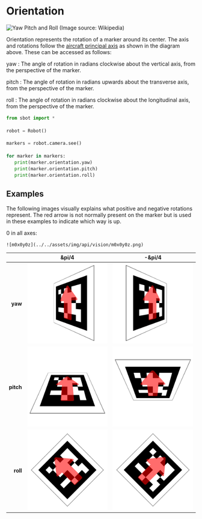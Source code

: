 # Orientation

![Yaw Pitch and Roll (Image source: Wikipedia)](https://upload.wikimedia.org/wikipedia/commons/c/c1/Yaw_Axis_Corrected.svg)

Orientation represents the rotation of a marker around its center.
The axis and rotations follow the [aircraft principal axis](https://en.wikipedia.org/wiki/Aircraft_principal_axes) as shown in the diagram above.
These can be accessed as follows:

<!-- Uses remark-deflist plugin -->
yaw
: The angle of rotation in radians clockwise about the vertical axis, from the perspective of the marker.

pitch
: The angle of rotation in radians upwards about the transverse axis, from the perspective of the marker.

roll
: The angle of rotation in radians clockwise about the longitudinal axis, from the perspective of the marker.

```python
from sbot import *

robot = Robot()

markers = robot.camera.see()

for marker in markers:
   print(marker.orientation.yaw)
   print(marker.orientation.pitch)
   print(marker.orientation.roll)
```

## Examples

The following images visually explains what positive and negative rotations represent. The red arrow is not normally present on the marker but is used in these examples to indicate which way is up.

0 in all axes:

    ![m0x0y0z](../../assets/img/api/vision/m0x0y0z.png)

|           |                           &pi/4                         |                         -&pi/4                          |
| --------: | :-----------------------------------------------------: | :-----------------------------------------------------: |
|   **yaw** |  ![m0x45y0z](../../assets/img/api/vision/m0x45y0z.png)  | ![m0x-45y0z](../../assets/img/api/vision/m0x-45y0z.png) |
| **pitch** | ![m-45x0y0z](../../assets/img/api/vision/m-45x0y0z.png) |  ![m45x0y0z](../../assets/img/api/vision/m45x0y0z.png)  |
|  **roll** | ![m0x0y-45z](../../assets/img/api/vision/m0x0y-45z.png) |  ![m0x0y45z](../../assets/img/api/vision/m0x0y45z.png)  |

[m0x0y0z]: ../../assets/img/api/vision/m0x0y0z.png
[m-45x0y0z]: ../../assets/img/api/vision/m-45x0y0z.png
[m0x-45y0z]: ../../assets/img/api/vision/m0x-45y0z.png
[m0x0y-45z]: ../../assets/img/api/vision/m0x0y-45z.png
[m0x0y0z]: ../../assets/img/api/vision/m0x0y0z.png
[m0x0y45z]: ../../assets/img/api/vision/m0x0y45z.png
[m0x45y0z]: ../../assets/img/api/vision/m0x45y0z.png
[m45x0y0z]: ../../assets/img/api/vision/m45x0y0z.png


